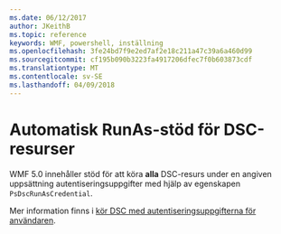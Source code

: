 ```yaml
---
ms.date: 06/12/2017
author: JKeithB
ms.topic: reference
keywords: WMF, powershell, inställning
ms.openlocfilehash: 3fe24bd7f9e2ed7af2e18c211a47c39a6a460d99
ms.sourcegitcommit: cf195b090b3223fa4917206dfec7f0b603873cdf
ms.translationtype: MT
ms.contentlocale: sv-SE
ms.lasthandoff: 04/09/2018
---
```

# <a name="automatic-runas-support-for-dsc-resources"></a>Automatisk RunAs-stöd för DSC-resurser

WMF 5.0 innehåller stöd för att köra **alla** DSC-resurs under en angiven uppsättning autentiseringsuppgifter med hjälp av egenskapen `PsDscRunAsCredential`.

Mer information finns i [kör DSC med autentiseringsuppgifterna för användaren](https://msdn.microsoft.com/powershell/dsc/runasuser).